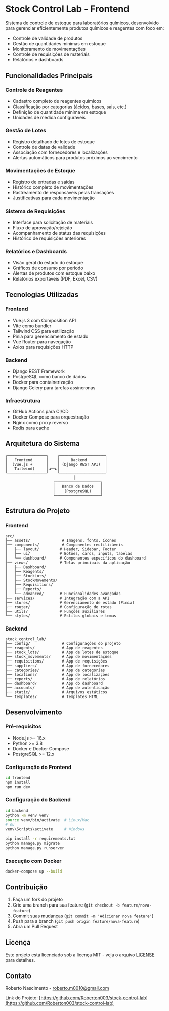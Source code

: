 # Stock Control Lab - Frontend

Sistema de controle de estoque para laboratórios químicos, desenvolvido para gerenciar eficientemente produtos químicos e reagentes com foco em:

- Controle de validade de produtos
- Gestão de quantidades mínimas em estoque
- Monitoramento de movimentações
- Controle de requisições de materiais
- Relatórios e dashboards

## Funcionalidades Principais

### Controle de Reagentes
- Cadastro completo de reagentes químicos
- Classificação por categorias (ácidos, bases, sais, etc.)
- Definição de quantidade mínima em estoque
- Unidades de medida configuráveis

### Gestão de Lotes
- Registro detalhado de lotes de estoque
- Controle de datas de validade
- Associação com fornecedores e localizações
- Alertas automáticos para produtos próximos ao vencimento

### Movimentações de Estoque
- Registro de entradas e saídas
- Histórico completo de movimentações
- Rastreamento de responsáveis pelas transações
- Justificativas para cada movimentação

### Sistema de Requisições
- Interface para solicitação de materiais
- Fluxo de aprovação/rejeição
- Acompanhamento de status das requisições
- Histórico de requisições anteriores

### Relatórios e Dashboards
- Visão geral do estado do estoque
- Gráficos de consumo por período
- Alertas de produtos com estoque baixo
- Relatórios exportáveis (PDF, Excel, CSV)

## Tecnologias Utilizadas

### Frontend
- Vue.js 3 com Composition API
- Vite como bundler
- Tailwind CSS para estilização
- Pinia para gerenciamento de estado
- Vue Router para navegação
- Axios para requisições HTTP

### Backend
- Django REST Framework
- PostgreSQL como banco de dados
- Docker para containerização
- Django Celery para tarefas assíncronas

### Infraestrutura
- GitHub Actions para CI/CD
- Docker Compose para orquestração
- Nginx como proxy reverso
- Redis para cache

## Arquitetura do Sistema

```
┌─────────────────┐    ┌────────────────────┐
│   Frontend      │    │     Backend        │
│  (Vue.js +      │    │ (Django REST API)  │
│   Tailwind)     │◄──►│                    │
└─────────────────┘    └────────────────────┘
                              │
                     ┌────────────────────┐
                     │   Banco de Dados   │
                     │    (PostgreSQL)    │
                     └────────────────────┘
```

## Estrutura do Projeto

### Frontend
```
src/
├── assets/              # Imagens, fonts, ícones
├── components/          # Componentes reutilizáveis
│   ├── layout/         # Header, Sidebar, Footer
│   ├── ui/             # Botões, cards, inputs, tabelas
│   └── dashboard/      # Componentes específicos do dashboard
├── views/              # Telas principais da aplicação
│   ├── Dashboard/
│   ├── Reagents/
│   ├── StockLots/
│   ├── StockMovements/
│   ├── Requisitions/
│   ├── Reports/
│   └── advanced/       # Funcionalidades avançadas
├── services/           # Integração com a API
├── stores/             # Gerenciamento de estado (Pinia)
├── router/             # Configuração de rotas
├── utils/              # Funções auxiliares
└── styles/             # Estilos globais e temas
```

### Backend
```
stock_control_lab/
├── config/              # Configurações do projeto
├── reagents/            # App de reagentes
├── stock_lots/          # App de lotes de estoque
├── stock_movements/     # App de movimentações
├── requisitions/        # App de requisições
├── suppliers/           # App de fornecedores
├── categories/          # App de categorias
├── locations/           # App de localizações
├── reports/             # App de relatórios
├── dashboard/           # App do dashboard
├── accounts/            # App de autenticação
├── static/              # Arquivos estáticos
└── templates/           # Templates HTML
```

## Desenvolvimento

### Pré-requisitos
- Node.js >= 16.x
- Python >= 3.8
- Docker e Docker Compose
- PostgreSQL >= 12.x

### Configuração do Frontend
```bash
cd frontend
npm install
npm run dev
```

### Configuração do Backend
```bash
cd backend
python -m venv venv
source venv/bin/activate  # Linux/Mac
# ou
venv\Scripts\activate     # Windows

pip install -r requirements.txt
python manage.py migrate
python manage.py runserver
```

### Execução com Docker
```bash
docker-compose up --build
```

## Contribuição

1. Faça um fork do projeto
2. Crie uma branch para sua feature (`git checkout -b feature/nova-feature`)
3. Commit suas mudanças (`git commit -m 'Adicionar nova feature'`)
4. Push para a branch (`git push origin feature/nova-feature`)
5. Abra um Pull Request

## Licença

Este projeto está licenciado sob a licença MIT - veja o arquivo [LICENSE](LICENSE) para detalhes.

## Contato

Roberto Nascimento - roberto.m0010@gmail.com

Link do Projeto: [https://github.com/Roberton003/stock-control-lab](https://github.com/Roberton003/stock-control-lab)